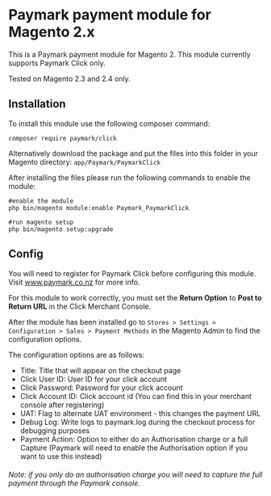 # Paymark payment module for Magento 2.x
This is a Paymark payment module for Magento 2. This module currently supports Paymark Click only.

Tested on Magento 2.3 and 2.4 only.

## Installation

To install this module use the following composer command:

`composer require paymark/click`

Alternatively download the package and put the files into this folder in your Magento directory: `app/Paymark/PaymarkClick`

After installing the files please run the following commands to enable the module:

```
#enable the module
php bin/magento module:enable Paymark_PaymarkClick

#run magento setup
php bin/magento setup:upgrade
```

## Config

You will need to register for Paymark Click before configuring this module. Visit www.paymark.co.nz for more info.

For this module to work correctly, you must set the **Return Option** to **Post to Return URL** in the Click Merchant Console.

After the module has been installed go to `Stores > Settings > Configuration > Sales > Payment Methods` in the Magento Admin to find the configuration options.

The configuration options are as follows:

* Title: Title that will appear on the checkout page
* Click User ID: User ID for your click account
* Click Password: Password for your click account
* Click Account ID: Click account id (You can find this in your merchant console after registering)
* UAT: Flag to alternate UAT environment - this changes the payment URL
* Debug Log: Write logs to paymark.log during the checkout process for debugging purposes
* Payment Action: Option to either do an Authorisation charge or a full Capture (Paymark will need to enable the Authorisation option if you want to use this instead)

###### Note: if you only do an authorisation charge you will need to capture the full payment through the Paymark console.

